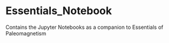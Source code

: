# Essentials_Notebook
Contains the Jupyter Notebooks as a companion to Essentials of Paleomagnetism
